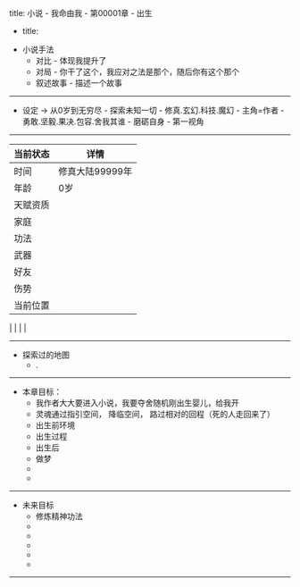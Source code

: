 title: 小说 - 我命由我 - 第00001章 - 出生
* title: 

- 小说手法
    - 对比 - 体现我提升了
    - 对局 - 你干了这个，我应对之法是那个，随后你有这个那个
    - 叙述故事 - 描述一个故事

------------------------------------------------------------------------

- 设定 -> 从0岁到无穷尽 - 探索未知一切 - 修真.玄幻.科技.魔幻 - 主角=作者 - 勇敢.坚毅.果决.包容.舍我其谁 - 磨砺自身 - 第一视角

------------------------------------------------------------------------

| 当前状态 | 详情 |
|---------|-----|
时间    | 修真大陆99999年
年龄    | 0岁 
天赋资质 | 
家庭    |  
功法    |  
武器    |  
好友    |  
伤势    |
当前位置 | 
| 
| 
| 
| 

------------------------------------------------------------------------

- 探索过的地图
    - .

------------------------------------------------------------------------

- 本章目标：
    - 我作者大大要进入小说，我要夺舍随机刚出生婴儿，给我开
    - 灵魂通过指引空间， 降临空间， 路过相对的回程（死的人走回来了）
    - 出生前环境
    - 出生过程
    - 出生后
    - 做梦
    - 
    - 


------------------------------------------------------------------------

- 未来目标
    - 修炼精神功法
    - 
    - 
    - 
    - 
    - 

------------------------------------------------------------------------